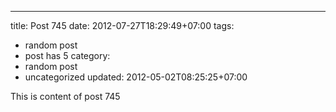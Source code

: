 ---
title: Post 745
date: 2012-07-27T18:29:49+07:00
tags:
  - random post
  - post has 5
category:
  - random post
  - uncategorized
updated: 2012-05-02T08:25:25+07:00

This is content of post 745